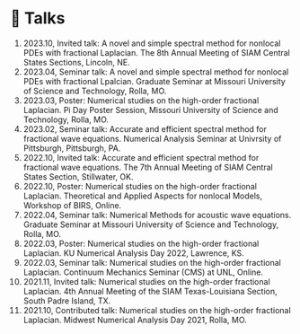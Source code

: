 # 💬 Talks
<ol>
    <li>2023.10, Invited talk: A novel and simple spectral method for nonlocal PDEs with fractional Laplacian. The 8th Annual Meeting of SIAM Central States Sections, Lincoln, NE.</li>
    <!-- <li>2023.08, Poster: Machine learning of nonlocal kernels. Sustainable Research Pathways Midterm Lighting Talks, Sustainable Horizons Institute & Oak Ridge National Laboratory, Online.</li>
    <li>2023.07, Seminar talk: Machine learning of nonlocal kernels, Summer Student Presentations, Oak Ridge National Laboratory, Oak Ridge, TN.</li>
    <li>2023.07, Poster: Machine learning of nonlocal kernels. Sustainable Research Pathways Midterm Lighting Talks, Sustainable Horizons Institute & Oak Ridge National Laboratory, Online.</li> -->
    <li>2023.04, Seminar talk: A novel and simple spectral method for nonlocal PDEs with fractional Lpalcian. Graduate Seminar at Missouri University of Science and Technology, Rolla, MO.</li>
    <li>2023.03, Poster: Numerical studies on the high-order fractional Laplacian. Pi Day Poster Session, Missouri University of Science and Technology, Rolla, MO.</li>
    <li>2023.02, Seminar talk: Accurate and efficient spectral method for fractional wave equations. Numerical Analysis Seminar at Univrsity of Pittsburgh, Pittsburgh, PA.</li>
    <li>2022.10, Invited talk: Accurate and efficient spectral method for fractional wave equations. The 7th Annual Meeting of SIAM Central States Section, Stillwater, OK.</li>
    <li>2022.10, Poster: Numerical studies on the high-order fractional Laplacian. Theoretical and Applied Aspects for nonlocal Models, Workshop of BIRS, Online.</li>
    <li>2022.04, Seminar talk: Numerical Methods for acoustic wave equations. Graduate Seminar at Missouri University of Science and Technology, Rolla, MO.</li>
    <li>2022.03, Poster: Numerical studies on the high-order fractional Laplacian. KU Numerical Analysis Day 2022, Lawrence, KS.</li>
    <li>2022.03, Seminar talk: Numerical studies on the high-order fractional Laplacian. Continuum Mechanics Seminar (CMS) at UNL, Online.</li>
    <li>2021.11, Invited talk: Numerical studies on the high-order fractional Laplacian. 4th Annual Meeting of the SIAM Texas-Louisiana Section, South Padre Island, TX. </li>
    <li>2021.10, Contributed talk: Numerical studies on the high-order fractional Laplacian. Midwest Numerical Analysis Day 2021, Rolla, MO.</li>
</ol>

